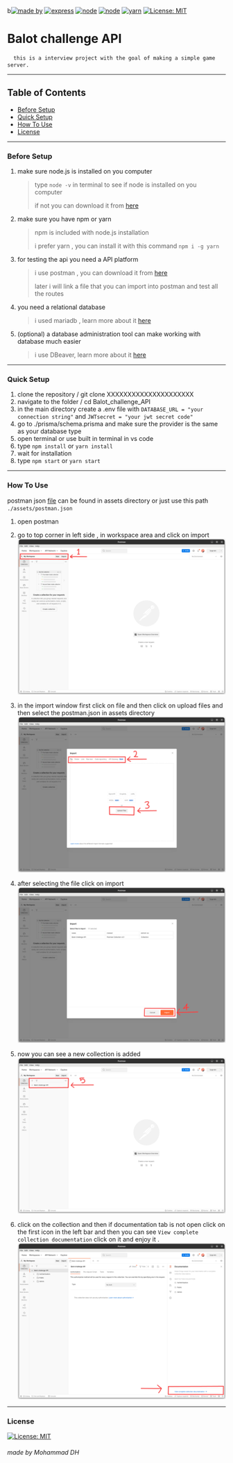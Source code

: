b[![made by](https://img.shields.io/badge/Made%20BY-Mohammad%20DH-%230073ff)]()
[![express](https://img.shields.io/badge/Express.js-4.16.3-%2319a648)]()
[![node](https://img.shields.io/badge/node.js-4.16.3-%2340ff80)]()
[![node](https://img.shields.io/badge/prisma-4.0.0-%23ff6be4)]()
[![yarn](https://img.shields.io/badge/yarn-1.22.19-%233294bf)]()
[![License: MIT](https://img.shields.io/badge/License-MIT-yellow.svg)]()

# Balot challenge API

      this is a interview project with the goal of making a simple game server.

---

## Table of Contents

- [Before Setup](#before-setup)
- [Quick Setup](#quick-setup)
- [How To Use](#how-to-use)
- [License](#license)

---

### Before Setup

1. make sure node.js is installed on you computer

   > type `node -v` in terminal to see if node is installed on you computer
   >
   > if not you can download it from [here](https://nodejs.org/en/download/)

2. make sure you have npm or yarn

   > npm is included with node.js installation
   >
   > i prefer yarn , you can install it with this command `npm i -g yarn `

3. for testing the api you need a API platform

   > i use postman , you can download it from [here](https://www.postman.com/downloads/)
   >
   > later i will link a file that you can import into postman and test all the routes

4. you need a relational database

   > i used mariadb , learn more about it [here](https://mariadb.org/)

5. (optional) a database administration tool can make working with database much easier
   > i use DBeaver, learn more about it [here](https://dbeaver.io/)

---

### Quick Setup

1. clone the repository / git clone XXXXXXXXXXXXXXXXXXXXX
2. navigate to the folder / cd Balot_challenge_API
3. in the main directory create a .env file with `DATABASE_URL = "your connection string"` and `JWTsecret = "your jwt secret code"`
4. go to ./prisma/schema.prisma and make sure the provider is the same as your database type
5. open terminal or use built in terminal in vs code
6. type `npm install` or `yarn install`
7. wait for installation
8. type `npm start` or `yarn start`

---

### How To Use

postman json [file](./assets/postman.json) can be found in assets directory or just use this path `./assets/postman.json`

1. open postman

2. go to top corner in left side , in workspace area and click on import
   ![step 1](/assets/step1.png)

3. in the import window first click on file and then click on upload files and then select the postman.json in assets directory
   ![step 2 & 3](/assets/step2&3.png)

4. after selecting the file click on import
   ![step 4](/assets/step4.png)

5. now you can see a new collection is added
   ![step 5](/assets/step5.png)

6. click on the collection and then if documentation tab is not open click on the first icon in the left bar and then you can see `View complete collection documentation` click on it and enjoy it .
   ![step 6](/assets/step6.png)

---

### License

[![License: MIT](https://img.shields.io/badge/License-MIT-yellow.svg)](https://opensource.org/licenses/MIT)

###### made by Mohammad DH
